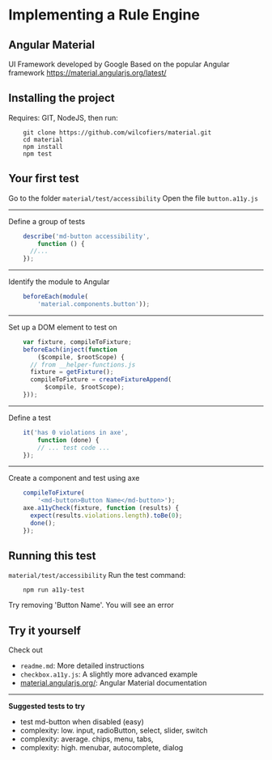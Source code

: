 # Implementing a Rule Engine

## Angular Material
UI Framework developed by Google
Based on the popular Angular framework
https://material.angularjs.org/latest/


## Installing the project
Requires: GIT, NodeJS, then run:
```
    git clone https://github.com/wilcofiers/material.git
    cd material
    npm install
    npm test
```

## Your first test
Go to the folder `material/test/accessibility`
Open the file `button.a11y.js`

---
Define a group of tests

```javascript
    describe('md-button accessibility',
        function () {
      //...
    });
```

---
Identify the module to Angular

```javascript
    beforeEach(module(
        'material.components.button'));
```

---
Set up a DOM element to test on

```javascript
    var fixture, compileToFixture;
    beforeEach(inject(function
        ($compile, $rootScope) {
      // from __helper-functions.js
      fixture = getFixture();
      compileToFixture = createFixtureAppend(
          $compile, $rootScope);
    }));
```

---
Define a test

```javascript
    it('has 0 violations in axe',
        function (done) {
    	// ... test code ...
    });
```

---
Create a component and test using axe

```javascript
    compileToFixture(
        '<md-button>Button Name</md-button>');
    axe.a11yCheck(fixture, function (results) {
      expect(results.violations.length).toBe(0);
      done();
    });
```

## Running this test
`material/test/accessibility`
Run the test command:

```
    npm run a11y-test
```
Try removing 'Button Name'. You will see an error


## Try it yourself
Check out
- `readme.md`: More detailed instructions
- `checkbox.a11y.js`: A slightly more advanced example
- [material.angularjs.org/](http://material.angularjs.org/): Angular Material documentation

---
**Suggested tests to try**
- test md-button when disabled (easy)
- complexity: low.
  input, radioButton, select, slider, switch
- complexity: average.
  chips, menu, tabs,
- complexity: high.
  menubar, autocomplete, dialog

